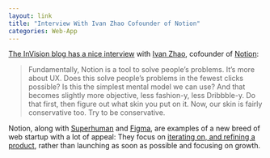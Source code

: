```yaml
---
layout: link
title: "Interview With Ivan Zhao Cofounder of Notion"
categories: Web-App
---
```


[The InVision blog has a nice interview](https://www.invisionapp.com/inside-design/ivan-zhou-notion-interview/) with [Ivan Zhao](https://twitter.com/ivanhzhao), cofounder of [Notion](https://www.notion.so/):

> Fundamentally, Notion is a tool to solve people’s problems. It’s more about UX. Does this solve people’s problems in the fewest clicks possible? Is this the simplest mental model we can use? And that becomes slightly more objective, less fashion-y, less Dribbble-y. Do that first, then figure out what skin you put on it. Now, our skin is fairly conservative too. Try to be conservative.

Notion, along with [Superhuman](https://superhuman.com) and [Figma](https://www.figma.com), are examples of a new breed of web startup with a lot of appeal: They focus on [iterating on, and refining a product](https://mobile.twitter.com/moeamaya/status/1120044560460083201), rather than launching as soon as possible and focusing on growth.
